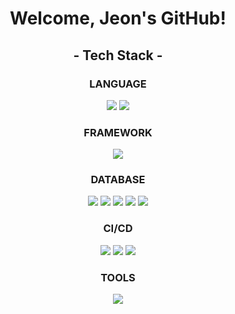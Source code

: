 <div align="center">
  
# Welcome, Jeon's GitHub!

</div>

<div align="center">
  
## - Tech Stack -

</div>

<h3 align="center">LANGUAGE</h3>
<div align="center">
  <img src="https://img.shields.io/badge/Java-EA7E20?style=flat&logo=openjdk&logoColor=white" />
  <img src="https://img.shields.io/badge/Python-3776AB?style=flat&logo=Python&logoColor=white"/>
</div>
<h3 align="center">FRAMEWORK</h3>
<div align="center">
  <img src="https://img.shields.io/badge/SpringBoot-6DB33F?style=flat&logo=springboot&logoColor=white" />
</div>
<h3 align="center">DATABASE</h3>
<div align="center">
  <img src="https://img.shields.io/badge/MySQL-4479A1?style=flat&logo=mysql&logoColor=white" />
  <img src="https://img.shields.io/badge/MariaDB-003545?style=flat&logo=mariadb&logoColor=white" />
  <img src="https://img.shields.io/badge/SQLite-003B57?style=flat&logo=sqlite&logoColor=white" />
  <img src="https://img.shields.io/badge/Redis-DC382D?style=flat&logo=redis&logoColor=white" />
  <img src="https://img.shields.io/badge/Elasticsearch-005571?style=flat&logo=elasticsearch&logoColor=white" />
</div>

<h3 align="center">CI/CD</h3>
<div align="center">
  <img src="https://img.shields.io/badge/Jenkins-D24939?style=flat&logo=jenkins&logoColor=white" />
  <img src="https://img.shields.io/badge/EC2-FF9900?style=flat&logo=amazonec2&logoColor=white" />
  <img src="https://img.shields.io/badge/NGINX-009639?style=flat&logo=nginx&logoColor=white" />
</div>

<h3 align="center">TOOLS</h3>
<div align="center">
  <img src="https://img.shields.io/badge/IntelliJ-0071C5?style=flat&logo=intellijidea&logoColor=white" />
</div>

